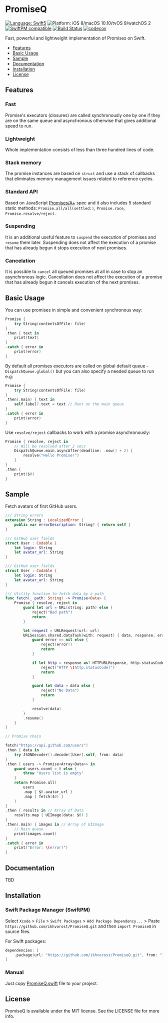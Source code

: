 # PromiseQ

[![Language: Swift5](https://img.shields.io/badge/language-swift5-f48041.svg?style=flat)](https://developer.apple.com/swift)
![Platform: iOS 8/macOS 10.10/tvOS 9/watchOS 2](https://img.shields.io/badge/platform-iOS%20|%20macOS%20|%20tvOS%20|%20watchOS%20|%20Linux-blue.svg?style=flat)
[![SwiftPM compatible](https://img.shields.io/badge/SwiftPM-compatible-4BC51D.svg?style=flat)](https://swift.org/package-manager/)
[![Build Status](https://travis-ci.org/ikhvorost/PromiseQ.svg?branch=master)](https://travis-ci.org/ikhvorost/PromiseQ)
[![codecov](https://codecov.io/gh/ikhvorost/PromiseQ/branch/master/graph/badge.svg)](https://codecov.io/gh/ikhvorost/PromiseQ)

Fast, powerful and lightweight implementation of Promises on Swift.

- [Features](#features)		
- [Basic Usage](#basic-usage)		
- [Sample](#sample)
- [Documentation](#documentation)
- [Installation](#installation)
- [License](#license)

## Features

### Fast
Promise's executors (closures) are called synchronously one by one if they are on the same queue and asynchronous otherwise that gives additional speed to run.

### Lightweight
Whole implementation consists of less than three hundred lines of code.

### Stack memory
The promise instances are based on `struct` and use a stack of callbacks that eliminates memory management issues related to reference cycles.

### Standard API
Based on JavaScript [Promises/A+](https://promisesaplus.com/) spec and it also includes 5 standard static methods: `Promise.all/all(settled:)`, `Promise.race`, `Promise.resolve/reject`.

### Suspending
It is an additional useful feature to `suspend` the execution of promises and `resume` them later. Suspending does not affect the execution of a promise that has already begun it stops execution of next promises.

### Cancelation
It is possible to `cancel` all queued promises at all in case to stop an asynchronous logic. Cancellation does not affect the execution of a promise that has already begun it cancels execution of the next promises.

## Basic Usage

You can use promises in simple and convenient synchronous way:

```swift
Promise {
	try String(contentsOfFile: file)
}
.then { text in
	print(text)
}
.catch { error in
	print(error)
}
```

By default all promises executors are called on global default queue - `DispatchQueue.global()` but you can also specify a needed queue to run e.g:

```swift
Promise {
	try String(contentsOfFile: file)
}
.then(.main) { text in
	self.label?.text = text // Runs on the main queue
}
.catch { error in
	print(error)
}
```

Use `resolve/reject` callbacks to work with a promise asynchronously:

```swift
Promise { resolve, reject in
	// Will be resolved after 2 secs
	DispatchQueue.main.asyncAfter(deadline: .now() + 2) {
		resolve("Hello Promise!")
	}
}
.then {
	print($0)
}
```

## Sample

Fetch avatars of first GitHub users.

```swift
/// String errors
extension String : LocalizedError {
	public var errorDescription: String? { return self }
}

/// GitHub user fields
struct User : Codable {
	let login: String
	let avatar_url: String
}

/// GitHub user fields
struct User : Codable {
	let login: String
	let avatar_url: String
}

/// Utility function to fetch data by a path
func fetch(_ path: String) -> Promise<Data> {
	Promise { resolve, reject in
		guard let url = URL(string: path) else {
			reject("Bad path")
			return
		}

		let request = URLRequest(url: url)
		URLSession.shared.dataTask(with: request) { data, response, error in
			guard error == nil else {
				reject(error!)
				return
			}

			if let http = response as? HTTPURLResponse, http.statusCode != 200 {
				reject("HTTP \(http.statusCode)")
				return
			}

			guard let data = data else {
				reject("No Data")
				return
			}

			resolve(data)
		}
		.resume()
	}
}

// Promise chain

fetch("https://api.github.com/users")
.then { data in
	try JSONDecoder().decode([User].self, from: data)
}
.then { users -> Promise<Array<Data>> in
	guard users.count > 0 else {
		throw "Users list is empty"
	}
	return Promise.all(
		users
		.map { $0.avatar_url }
		.map { fetch($0) }
	)
}
.then { results in // Array of Data
	results.map { UIImage(data: $0) }
}
.then(.main) { images in // Array of UIImage
	// Main queue
	print(images.count)
}
.catch { error in
	print("Error: \(error)")
}
```


## Documentation

TBD

## Installation

### Swift Package Manager (SwiftPM)

Select `Xcode` > `File` > `Swift Packages` > `Add Package Dependency...` > Paste `https://github.com/ikhvorost/PromiseQ.git` and then `import PromiseQ` in source files.

For Swift packages:

```swift
dependencies: [
    .package(url: "https://github.com/ikhvorost/PromiseQ.git", from: "1.0.0")
]
```

### Manual

Just copy [PromiseQ.swift](Sources/PromiseQ/PromiseQ.swift) file to your project.

## License

PromiseQ is available under the MIT license. See the LICENSE file for more info.
